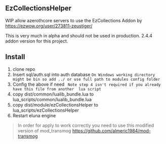 ## EzCollectionsHelper
WIP allow azerothcore servers to use the EzCollections Addon by https://ezwow.org/user/273811-zeustiger/ 

This is very much in alpha and should not be used in production. 2.4.4 addon version for this project.

## Install
1) clone repo
2) Insert sql/auth.sql into auth database ```On Windows working directory might be bin so add ../ or use full path to modules config folder```
3) Config the above if need
``` Note step 4 isn't required if you already have this file from another  lua script```
4) copy dist/common/lualib_bundle.lua to lua_scripts/common/lualib_bundle.lua
5) copy dist/module/ezCollectionsHelper to lua_scripts/ezCollectionsHelper
6) Restart eluna engine

> In order for apply to work correctly you need to use this modified version of mod_transmog https://github.com/almeric1984/mod-transmog